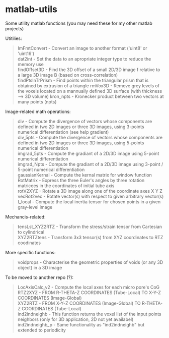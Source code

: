 # matlab-utils
Some utility matlab functions (you may need these for my other matlab projects)   

Utitilies:  
  > ImFmtConvert - Convert an image to another format ('uint8' or 'uint16')  
  > dat2int - Set the data to an apropriate integer type to reduce the memory use  
  > findOffset3D - Find the 3D offset of a small 2D/3D image f relative to a large 3D image B (based on cross-correlation)  
  > findPtsInTrPrism - Find points within the triangular prism that is obtained by extrusion of a triangle
  > rmVox3D - Remove grey levels of the voxels located on a mannually defined 3D surface (with thickness --> 3D volume)
  > kron_npts - Kronecker product between two vectors at many points (npts)

Image-related math operations:  
  > div - Compute the divergence of vectors whose components are defined in two 2D images or three 3D images, using 3-points numerical differentiation (see help gradient)  
  > div_5pts - Compute the divergence of vectors whose components are defined in two 2D images or three 3D images, using 5-points numerical differentiation  
  > imgrad_5pts - Compute the gradiant of a 2D/3D image using 5-point numerical differentiation  
  > imgrad_Npts - Compute the gradiant of a 2D/3D image using 3-point / 5-point numerical differentiation  
  > gaussianKernal - Compute the kernal matrix for window function  
  > RotMatrix - Express the three Euler's angles by three rotation matricees in the coordinates of initial tube axis  
  > rotV2XYZ - Rotate a 3D image along one of the coordinate axes X Y Z  
  > vecRot2vec - Rotate vector(s) with respect to given arbitrary vector(s)  
  > I_local - Compute the local inertia tensor for chosen points in a given gray-level image  

Mechancis-related:  
  > tensLst_XYZ2RTZ - Transform the stress/strain tensor from Cartesian to cylindrical  
  > XYZ2RTZtens - Transform 3x3 tensor(s) from XYZ coordinates to RTZ coodinates  

More specific functions:  
  > voidprops - Characterise the geometric properties of voids (or any 3D object) in a 3D image

To be moved to another repo (?):  
  > LocAxisCalc_v2 - Compute the local axes for each micro pore's CoG  
  > RTZ2XYZ - FROM R-THETA-Z COORDINATES (Tube-Local) TO X-Y-Z COORDINATES (Image-Global)  
  > XYZ2RTZ - FROM X-Y-Z COORDINATES (Image-Global) TO R-THETA-Z COORDINATES (Tube-Local)  
  > ind2indneighb - This function returns the voxel list of the input points neighbors (only for 3D application, 2D not yet availabel)  
  > ind2indneighb_p - Same functionality as "ind2indneighb" but extended to periodicity
 

